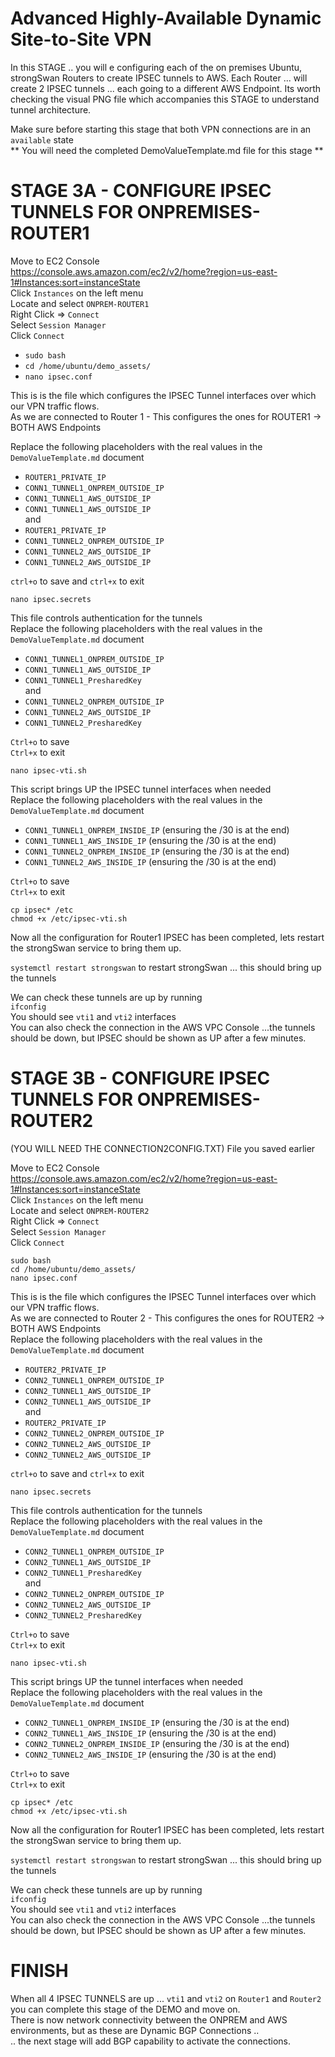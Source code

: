 # Advanced Highly-Available Dynamic Site-to-Site VPN

In this STAGE .. you will e configuring each of the on premises Ubuntu, strongSwan Routers to create IPSEC tunnels to AWS. Each Router ... will create 2 IPSEC tunnels ... each going to a different AWS Endpoint. Its worth checking the visual PNG file which accompanies this STAGE to understand tunnel architecture.  

Make sure before starting this stage that both VPN connections are in an `available` state  
** You will need the completed DemoValueTemplate.md file for this stage **  

# STAGE 3A - CONFIGURE IPSEC TUNNELS FOR ONPREMISES-ROUTER1

Move to EC2 Console  
https://console.aws.amazon.com/ec2/v2/home?region=us-east-1#Instances:sort=instanceState  
Click `Instances` on the left menu  
Locate and select `ONPREM-ROUTER1`  
Right Click => `Connect`  
Select `Session Manager`  
Click `Connect`  

- `sudo bash`  
- `cd /home/ubuntu/demo_assets/`  
- `nano ipsec.conf`  

This is is the file which configures the IPSEC Tunnel interfaces over which our VPN traffic flows.  
As we are connected to Router 1 - This configures the ones for ROUTER1 -> BOTH AWS Endpoints  

Replace the following placeholders with the real values in the `DemoValueTemplate.md` document  

- `ROUTER1_PRIVATE_IP`  
- `CONN1_TUNNEL1_ONPREM_OUTSIDE_IP`  
- `CONN1_TUNNEL1_AWS_OUTSIDE_IP`  
- `CONN1_TUNNEL1_AWS_OUTSIDE_IP`  
and  
- `ROUTER1_PRIVATE_IP`  
- `CONN1_TUNNEL2_ONPREM_OUTSIDE_IP`  
- `CONN1_TUNNEL2_AWS_OUTSIDE_IP`  
- `CONN1_TUNNEL2_AWS_OUTSIDE_IP`  

`ctrl+o` to save and `ctrl+x` to exit  

`nano ipsec.secrets`  

This file controls authentication for the tunnels  
Replace the following placeholders with the real values in the `DemoValueTemplate.md` document  

- `CONN1_TUNNEL1_ONPREM_OUTSIDE_IP`  
- `CONN1_TUNNEL1_AWS_OUTSIDE_IP`  
- `CONN1_TUNNEL1_PresharedKey`  
and  
- `CONN1_TUNNEL2_ONPREM_OUTSIDE_IP`  
- `CONN1_TUNNEL2_AWS_OUTSIDE_IP`  
- `CONN1_TUNNEL2_PresharedKey`  

`Ctrl+o` to save  
`Ctrl+x` to exit  

`nano ipsec-vti.sh`  

This script brings UP the IPSEC tunnel interfaces when needed  
Replace the following placeholders with the real values in the `DemoValueTemplate.md` document  

- `CONN1_TUNNEL1_ONPREM_INSIDE_IP`  (ensuring the /30 is at the end)  
- `CONN1_TUNNEL1_AWS_INSIDE_IP` (ensuring the /30 is at the end)  
- `CONN1_TUNNEL2_ONPREM_INSIDE_IP` (ensuring the /30 is at the end)  
- `CONN1_TUNNEL2_AWS_INSIDE_IP` (ensuring the /30 is at the end)  

`Ctrl+o` to save  
`Ctrl+x` to exit  

`cp ipsec* /etc`  
`chmod +x /etc/ipsec-vti.sh`  

Now all the configuration for Router1 IPSEC has been completed, lets restart the strongSwan service to bring them up.  

`systemctl restart strongswan` to restart strongSwan ... this should bring up the tunnels  

We can check these tunnels are up by running  
`ifconfig`  
You should see `vti1` and `vti2` interfaces  
You can also check the connection in the AWS VPC Console ...the tunnels should be down, but IPSEC should be shown as UP after a few minutes.  


# STAGE 3B - CONFIGURE IPSEC TUNNELS FOR ONPREMISES-ROUTER2

(YOU WILL NEED THE CONNECTION2CONFIG.TXT) File you saved earlier  

Move to EC2 Console  
https://console.aws.amazon.com/ec2/v2/home?region=us-east-1#Instances:sort=instanceState  
Click `Instances` on the left menu  
Locate and select `ONPREM-ROUTER2`  
Right Click => `Connect`  
Select `Session Manager`  
Click `Connect`  

`sudo bash`  
`cd /home/ubuntu/demo_assets/`  
`nano ipsec.conf`  

This is is the file which configures the IPSEC Tunnel interfaces over which our VPN traffic flows.  
As we are connected to Router 2 - This configures the ones for ROUTER2 -> BOTH AWS Endpoints  
Replace the following placeholders with the real values in the `DemoValueTemplate.md` document  

- `ROUTER2_PRIVATE_IP`  
- `CONN2_TUNNEL1_ONPREM_OUTSIDE_IP`  
- `CONN2_TUNNEL1_AWS_OUTSIDE_IP`  
- `CONN2_TUNNEL1_AWS_OUTSIDE_IP`  
and  
- `ROUTER2_PRIVATE_IP`  
- `CONN2_TUNNEL2_ONPREM_OUTSIDE_IP`  
- `CONN2_TUNNEL2_AWS_OUTSIDE_IP`  
- `CONN2_TUNNEL2_AWS_OUTSIDE_IP`  

`ctrl+o` to save and `ctrl+x` to exit  

`nano ipsec.secrets`  

This file controls authentication for the tunnels  
Replace the following placeholders with the real values in the `DemoValueTemplate.md` document  

- `CONN2_TUNNEL1_ONPREM_OUTSIDE_IP`  
- `CONN2_TUNNEL1_AWS_OUTSIDE_IP`  
- `CONN2_TUNNEL1_PresharedKey`  
and  
- `CONN2_TUNNEL2_ONPREM_OUTSIDE_IP`  
- `CONN2_TUNNEL2_AWS_OUTSIDE_IP`  
- `CONN2_TUNNEL2_PresharedKey`  

`Ctrl+o` to save  
`Ctrl+x` to exit  

`nano ipsec-vti.sh`  

This script brings UP the tunnel interfaces when needed  
Replace the following placeholders with the real values in the `DemoValueTemplate.md` document  

- `CONN2_TUNNEL1_ONPREM_INSIDE_IP`  (ensuring the /30 is at the end)  
- `CONN2_TUNNEL1_AWS_INSIDE_IP` (ensuring the /30 is at the end)  
- `CONN2_TUNNEL2_ONPREM_INSIDE_IP` (ensuring the /30 is at the end)  
- `CONN2_TUNNEL2_AWS_INSIDE_IP` (ensuring the /30 is at the end)  

`Ctrl+o` to save  
`Ctrl+x` to exit  

`cp ipsec* /etc`  
`chmod +x /etc/ipsec-vti.sh`  

Now all the configuration for Router1 IPSEC has been completed, lets restart the strongSwan service to bring them up.  

`systemctl restart strongswan` to restart strongSwan ... this should bring up the tunnels  

We can check these tunnels are up by running  
`ifconfig`  
You should see `vti1` and `vti2` interfaces  
You can also check the connection in the AWS VPC Console ...the tunnels should be down, but IPSEC should be shown as UP after a few minutes.  

# FINISH

When all 4 IPSEC TUNNELS are up ... `vti1` and `vti2` on `Router1` and `Router2` you can complete this stage of the DEMO and move on.  
There is now network connectivity between the ONPREM and AWS environments, but as these are Dynamic BGP Connections ..   
.. the next stage will add BGP capability to activate the connections.  

